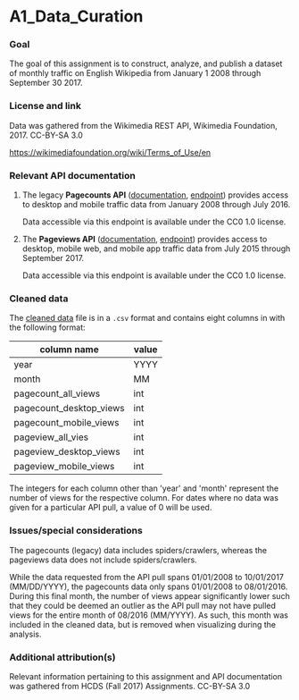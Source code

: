 # A1_Data_Curation

### Goal

The goal of this assignment is to construct, analyze, and publish a dataset of monthly traffic on English Wikipedia from January 1 2008 through September 30 2017.

### License and link

Data was gathered from the Wikimedia REST API, Wikimedia Foundation, 2017. CC-BY-SA 3.0

https://wikimediafoundation.org/wiki/Terms_of_Use/en

### Relevant API documentation

1. The legacy __Pagecounts API__ ([documentation](https://wikitech.wikimedia.org/wiki/Analytics/AQS/Legacy_Pagecounts), <a href="https://wikimedia.org/api/rest_v1/#!/Pagecounts_data_(legacy)/get_metrics_legacy_pagecounts_aggregate_project_access_site_granularity_start_end">endpoint</a>) provides access to desktop and mobile traffic data from January 2008 through July 2016.

	Data accessible via this endpoint is available under the CC0 1.0 license.

2. The __Pageviews API__ ([documentation](https://wikitech.wikimedia.org/wiki/Analytics/AQS/Pageviews), [endpoint](https://wikimedia.org/api/rest_v1/#!/Pageviews_data/get_metrics_pageviews_aggregate_project_access_agent_granularity_start_end)) provides access to desktop, mobile web, and mobile app traffic data from July 2015 through September 2017.

	Data accessible via this endpoint is available under the CC0 1.0 license.

### Cleaned data

The [cleaned data](/data_clean) file is in a `.csv` format and contains eight columns in with the following format:

column name | value
--- | ---
year | YYYY
month | MM
pagecount_all_views | int
pagecount_desktop_views | int
pagecount_mobile_views | int
pageview_all_vies | int
pageview_desktop_views | int
pageview_mobile_views | int

The integers for each column other than 'year' and 'month' represent the number of views for the respective column. For dates where no data was given for a particular API pull, a value of 0 will be used.

### Issues/special considerations

The pagecounts (legacy) data includes spiders/crawlers, whereas the pageviews data does not include spiders/crawlers.

While the data requested from the API pull spans 01/01/2008 to 10/01/2017 (MM/DD/YYYY), the pagecounts data only spans 01/01/2008 to 08/01/2016. During this final month, the number of views appear significantly lower such that they could be deemed an outlier as the API pull may not have pulled views for the entire month of 08/2016 (MM/YYYY). As such, this month was included in the cleaned data, but is removed when visualizing during the analysis.

### Additional attribution(s)

Relevant information pertaining to this assignment and API documentation was gathered from HCDS (Fall 2017) Assignments. CC-BY-SA 3.0